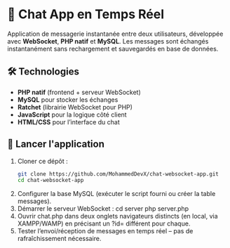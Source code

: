 # 💬 Chat App en Temps Réel

Application de messagerie instantanée entre deux utilisateurs, développée avec **WebSocket**, **PHP natif** et **MySQL**. Les messages sont échangés instantanément sans rechargement et sauvegardés en base de données.

## 🛠️ Technologies

- **PHP natif** (frontend + serveur WebSocket)
- **MySQL** pour stocker les échanges
- **Ratchet** (librairie WebSocket pour PHP)
- **JavaScript** pour la logique côté client
- **HTML/CSS** pour l’interface du chat

## 🚀 Lancer l'application

1. Cloner ce dépôt :
   ```bash
   git clone https://github.com/MohammedDevX/chat-websocket-app.git
   cd chat-websocket-app
2. Configurer la base MySQL (exécuter le script fourni ou créer la table messages).
3. Démarrer le serveur WebSocket :
    cd server
    php server.php
4. Ouvrir chat.php dans deux onglets navigateurs distincts (en local, via XAMPP/WAMP) en précisant un ?id= différent pour chaque.
5. Tester l’envoi/réception de messages en temps réel – pas de rafraîchissement nécessaire.